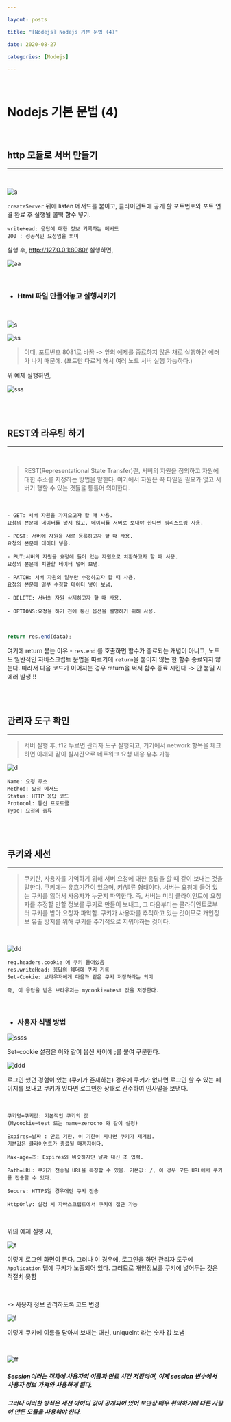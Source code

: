 ```yaml
---

layout: posts

title: "[Nodejs] Nodejs 기본 문법 (4)"

date: 2020-08-27

categories: [Nodejs]

---
```


<br>

# Nodejs 기본 문법 (4)

<br>

## http 모듈로 서버 만들기

- - -

<br>

![a](https://user-images.githubusercontent.com/67821750/91437815-6f227b00-e8a5-11ea-9a8a-ebcbe3ec1b10.png)

`createServer` 뒤에 listen 메서드를 붙이고, 클라이언트에 공개 할 포트번호와 포트 연결 완료 후 실행될 콜백 함수 넣기.

```
writeHead: 응답에 대한 정보 기록하는 메서드
200 : 성공적인 요청임을 의미
```

실행 후, http://127.0.0.1:8080/ 실행하면,

![aa](https://user-images.githubusercontent.com/67821750/91437981-a3963700-e8a5-11ea-9dc6-ba2186cc668e.png)

<br>

- ### Html 파일 만들어놓고 실행시키기

<br>

![s](https://user-images.githubusercontent.com/67821750/91438076-c3c5f600-e8a5-11ea-838c-ca1327cc7dba.png)

![ss](https://user-images.githubusercontent.com/67821750/91438087-c9234080-e8a5-11ea-86f3-bdd38696801a.png)

> 이때, 포트번호 8081로 바꿈 -> 앞의 예제를 종료하지 않은 채로 실행하면 에러가 나기 때문에. (포트만 다르게 해서 여러 노드 서버 실행 가능하다.)

위 예제 실행하면, 

![sss](https://user-images.githubusercontent.com/67821750/91438203-efe17700-e8a5-11ea-99e1-9d7fc3a858a9.png)


<br>
<br>

## REST와 라우팅 하기

- - -

<br>

> REST(Representational State Transfer)란, 서버의 자원을 정의하고 자원에 대한 주소를 지정하는 방법을 말한다. 여기에서 자원은 꼭 파일일 필요가 없고 서버가 행할 수 있는 것들을 통틀어 의미한다.

<br>

```
- GET: 서버 자원을 가져오고자 할 때 사용.
요청의 본문에 데이터를 넣지 않고, 데이터를 서버로 보내야 한다면 쿼리스트링 사용.

- POST: 서버에 자원을 새로 등록하고자 할 때 사용.
요청의 본문에 데이터 넣음.

- PUT:서버의 자원을 요청에 들어 있는 자원으로 치환하고자 할 때 사용.
요청의 본문에 치환할 데이터 넣어 보냄.

- PATCH: 서버 자원의 일부만 수정하고자 할 때 사용.
요청의 본문에 일부 수정할 데이터 넣어 보냄.

- DELETE: 서버의 자원 삭제하고자 할 때 사용.

- OPTIONS:요청을 하기 전에 통신 옵션을 설명하기 위해 사용.
```

<br>

```javascript
return res.end(data);
```

여기에 return 붙는 이유 - `res.end` 를 호출하면 함수가 종료되는 개념이 아니고, 노드도 일반적인 자바스크립트 문법을 따르기에 `return`을 붙이지 않는 한 함수 종료되지 않는다. 따라서 다음 코드가 이어지는 경우 return을 써서 함수 종료 시킨다 -> 안 붙일 시 에러 발생 !!

<br>
<br>

## 관리자 도구 확인

- - -


> 서버 실행 후, f12 누르면 관리자 도구 실행되고, 거기에서 network 항목을 체크하면 아래와 같이 실시간으로 네트워크 요청 내용 유추 가능

![d](https://user-images.githubusercontent.com/67821750/91438748-d3920a00-e8a6-11ea-820a-2f100003a2ef.png)

```
Name: 요청 주소
Method: 요청 메서드
Status: HTTP 응답 코드
Protocol: 통신 프로토콜
Type: 요청의 종류
```

<br>
<br>

## 쿠키와 세션

- - -

> 쿠키란, 사용자를 기억하기 위해 서버 요청에 대한 응답을 할 때 같이 보내는 것을 말한다. 쿠키에는 유효기간이 있으며, 키/밸류 형태이다. 서버는 요청에 들어 있는 쿠키를 읽어서 사용자가 누군지 파악한다. 즉, 서버는 미리 클라이언트에 요청자를 추정할 만할 정보를 쿠키로 만들어 보내고, 그 다음부터는 클라이언트로부터 쿠키를 받아 요청자 파악함. 쿠키가 사용자를 추적하고 있는 것이므로 개인정보 유출 방지를 위해 쿠키를 주기적으로 지워야하는 것이다.

<br>

![dd](https://user-images.githubusercontent.com/67821750/91438920-18b63c00-e8a7-11ea-8470-ee0015e694ec.png)

```
req.headers.cookie 에 쿠키 들어있음
res.writeHead: 응답의 헤더에 쿠키 기록
Set-Cookie: 브라우저에게 다음과 같은 쿠키 저장하라는 의미

즉, 이 응답을 받은 브라우저는 mycookie=test 값을 저장한다.
```

<br>

- ###  사용자 식별 방법

![ssss](https://user-images.githubusercontent.com/67821750/91439064-5e730480-e8a7-11ea-91fe-6e1da8350d30.png)

Set-cookie 설정은 이와 같이 옵션 사이에 ;를 붙여 구분한다.

![ddd](https://user-images.githubusercontent.com/67821750/91439080-63d04f00-e8a7-11ea-8b17-436d1d37badf.png)

로그인 했던 경험이 있는 (쿠키가 존재하는) 경우에 쿠키가 없다면 로그인 할 수 있는 페이지를 보내고 쿠키가 있다면 로그인한 상태로 간주하여 인사말을 보낸다.

<br>

```
쿠키명=쿠키값: 기본적인 쿠키의 값
(Mycookie=test 또는 name=zerocho 와 같이 설정)

Expires=날짜 : 만료 기한. 이 기한이 지나면 쿠키가 제거됨.
기본값은 클라이언트가 종료될 때까지이다.

Max-age=초: Expires와 비슷하지만 날짜 대신 초 입력.

Path=URL: 쿠키가 전송될 URL을 특정할 수 있음. 기본값: /, 이 경우 모든 URL에서 쿠키를 전송할 수 있다.

Secure: HTTPS일 경우에만 쿠키 전송

HttpOnly: 설정 시 자바스크립트에서 쿠키에 접근 가능
```
<br>

위의 예제 실행 시,

![f](https://user-images.githubusercontent.com/67821750/91439338-bf024180-e8a7-11ea-8050-41524edc3fc7.png)

이렇게 로그인 화면이 뜬다. 그러나 이 경우에, 로그인을 하면 관리자 도구에 `Application` 탭에 쿠키가 노출되어 있다. 그러므로 개인정보를 쿠키에 넣어두는 것은 적절치 못함

<br>

-> 사용자 정보 관리하도록 코드 변경

![f](https://user-images.githubusercontent.com/67821750/91439448-ed801c80-e8a7-11ea-8ad4-0622b02e15ab.png)

이렇게 쿠키에 이름을 담아서 보내는 대신, uniqueInt 라는 숫자 값 보냄

<br>

![ff](https://user-images.githubusercontent.com/67821750/91439493-04bf0a00-e8a8-11ea-902f-9e44b23af8e8.png)

##### Session이라는 객체에 사용자의 이름과 만료 시간 저장하며, 이제 session 변수에서 사용자 정보 가져와 사용하게 된다.

##### 그러나 이러한 방식은 세션 아이디 값이 공개되어 있어 보안상 매우 취약하기에 다른 사람이 만든 모듈을 사용해야 한다.

<br>
<br>





